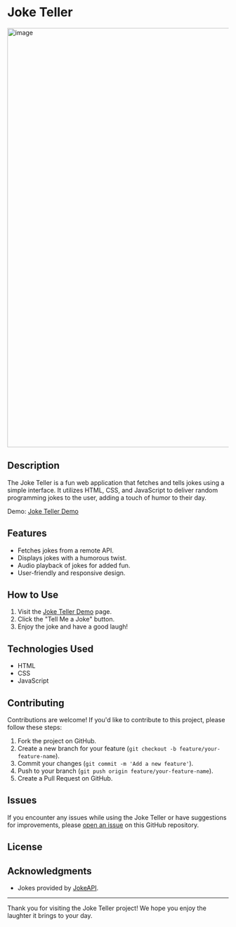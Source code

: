 # Joke Teller

<img width="953" alt="image" src="https://github.com/Rsingh1996/Joke-Teller/assets/81622488/fa3b49ae-978d-49c8-9d0e-bab2a876555c">


## Description

The Joke Teller is a fun web application that fetches and tells jokes using a simple interface. It utilizes HTML, CSS, and JavaScript to deliver random programming jokes to the user, adding a touch of humor to their day.

Demo: [Joke Teller Demo](https://rsingh1996.github.io/Joke-Teller/)

## Features

- Fetches jokes from a remote API.
- Displays jokes with a humorous twist.
- Audio playback of jokes for added fun.
- User-friendly and responsive design.

## How to Use

1. Visit the [Joke Teller Demo](https://rsingh1996.github.io/Joke-Teller/) page.
2. Click the "Tell Me a Joke" button.
3. Enjoy the joke and have a good laugh!
   
## Technologies Used

- HTML
- CSS
- JavaScript

## Contributing

Contributions are welcome! If you'd like to contribute to this project, please follow these steps:

1. Fork the project on GitHub.
2. Create a new branch for your feature (`git checkout -b feature/your-feature-name`).
3. Commit your changes (`git commit -m 'Add a new feature'`).
4. Push to your branch (`git push origin feature/your-feature-name`).
5. Create a Pull Request on GitHub.

## Issues

If you encounter any issues while using the Joke Teller or have suggestions for improvements, please [open an issue](https://github.com/rsingh1996/Joke-Teller/issues) on this GitHub repository.

## License


## Acknowledgments

- Jokes provided by [JokeAPI](https://jokeapi.dev/).

---

Thank you for visiting the Joke Teller project! We hope you enjoy the laughter it brings to your day.
